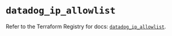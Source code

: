 # `datadog_ip_allowlist`

Refer to the Terraform Registry for docs: [`datadog_ip_allowlist`](https://registry.terraform.io/providers/datadog/datadog/3.76.0/docs/resources/ip_allowlist).
